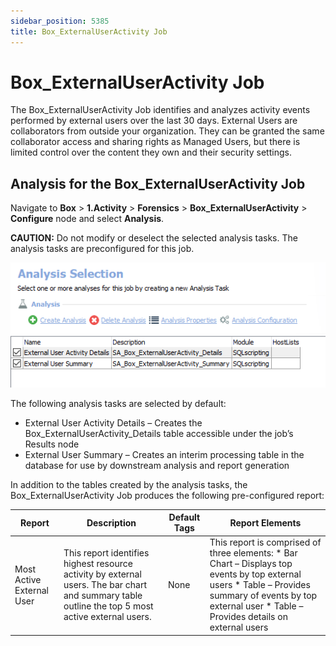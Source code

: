 ```yaml
---
sidebar_position: 5385
title: Box_ExternalUserActivity Job
---
```


# Box\_ExternalUserActivity Job

The Box\_ExternalUserActivity Job identifies and analyzes activity events performed by external users over the last 30 days. External Users are collaborators from outside your organization. They can be granted the same collaborator access and sharing rights as Managed Users, but there is limited control over the content they own and their security settings.

## Analysis for the Box\_ExternalUserActivity Job

Navigate to **Box** > **1.Activity** > **Forensics** > **Box\_ExternalUserActivity** > **Configure** node and select **Analysis**.

**CAUTION:** Do not modify or deselect the selected analysis tasks. The analysis tasks are preconfigured for this job.

![Analysis for the Box_ExternalUserActivity Job](../../../../../../../../static/images/AccessAnalyzer_12.0/Content/Resources/Images/EnterpriseAuditor/Solutions/Box/Activity/Forensics/ExternalUserActivityAnalysis.png "Analysis for the Box_ExternalUserActivity Job")

The following analysis tasks are selected by default:

* External User Activity Details – Creates the Box\_ExternalUserActivity\_Details table accessible under the job’s Results node
* External User Summary – Creates an interim processing table in the database for use by downstream analysis and report generation

In addition to the tables created by the analysis tasks, the Box\_ExternalUserActivity Job produces the following pre-configured report:

| Report | Description | Default Tags | Report Elements |
| --- | --- | --- | --- |
| Most Active External User | This report identifies highest resource activity by external users. The bar chart and summary table outline the top 5 most active external users. | None | This report is comprised of three elements:   * Bar Chart – Displays top events by top external users * Table – Provides summary of events by top external user * Table – Provides details on external users |
